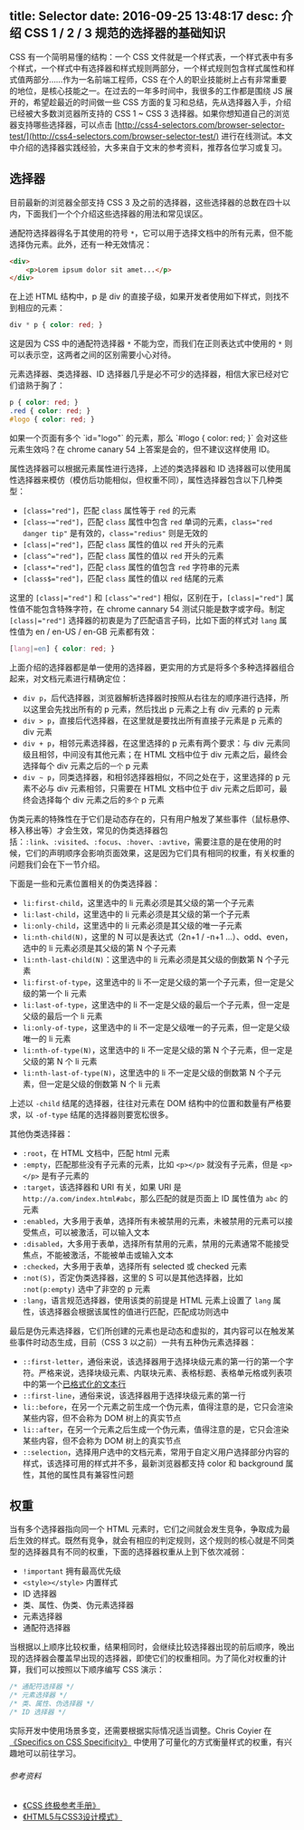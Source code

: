 title: Selector
date: 2016-09-25 13:48:17
desc: 介绍 CSS 1 / 2 / 3 规范的选择器的基础知识
---

CSS 有一个简明易懂的结构：一个 CSS 文件就是一个样式表，一个样式表中有多 个样式，一个样式中有选择器和样式规则两部分，一个样式规则包含样式属性和样式值两部分……作为一名前端工程师，CSS 在个人的职业技能树上占有非常重要的地位，是核心技能之一。在过去的一年多时间中，我很多的工作都是围绕 JS 展开的，希望趁最近的时间做一些 CSS 方面的复习和总结，先从选择器入手，介绍已经被大多数浏览器所支持的 CSS 1 ~ CSS 3 选择器。如果你想知道自己的浏览器支持哪些选择器，可以点击 [http://css4-selectors.com/browser-selector-test/](http://css4-selectors.com/browser-selector-test/) 进行在线测试。本文中介绍的选择器实践经验，大多来自于文末的参考资料，推荐各位学习或复习。

<!-- more -->

## 选择器

目前最新的浏览器全部支持 CSS 3 及之前的选择器，这些选择器的总数在四十以内，下面我们一个个介绍这些选择器的用法和常见误区。

通配符选择器得名于其使用的符号 `*`，它可以用于选择文档中的所有元素，但不能选择伪元素。此外，还有一种无效情况：

```html
<div>
    <p>Lorem ipsum dolor sit amet...</p>
</div>
```

在上述 HTML 结构中，p 是 div 的直接子级，如果开发者使用如下样式，则找不到相应的元素：

```css
div * p { color: red; }
```

这是因为 CSS 中的通配符选择器 `*` 不能为空，而我们在正则表达式中使用的 `*` 则可以表示空，这两者之间的区别需要小心对待。

元素选择器、类选择器、ID 选择器几乎是必不可少的选择器，相信大家已经对它们谙熟于胸了：

```css
p { color: red; }
.red { color: red; }
#logo { color: red; }
```

<div class="tip">
如果一个页面有多个 `id="logo"` 的元素，那么 `#logo { color: red; }` 会对这些元素生效吗？在 chrome canary 54 上答案是会的，但不建议这样使用 ID。    
</div>

属性选择器可以根据元素属性进行选择，上述的类选择器和 ID 选择器可以使用属性选择器来模仿（模仿后功能相似，但权重不同），属性选择器包含以下几种类型：

- `[class="red"]`，匹配 `class` 属性等于 `red` 的元素
- `[class~="red"]`，匹配 `class` 属性中包含 `red` 单词的元素，`class="red danger tip"` 是有效的，`class="redius"` 则是无效的
- `[class|="red"]`，匹配 `class` 属性的值以 `red` 开头的元素
- `[class^="red"]`，匹配 `class` 属性的值以 `red` 开头的元素
- `[class*="red"]`，匹配 `class` 属性的值包含 `red` 字符串的元素
- `[class$="red"]`，匹配 `class` 属性的值以 `red` 结尾的元素

这里的 `[class|="red"]` 和 `[class^="red"]` 相似，区别在于，`[class|="red"]` 属性值不能包含特殊字符，在 chrome cannary 54 测试只能是数字或字母。制定 `[class|="red"]` 选择器的初衷是为了匹配语言子码，比如下面的样式对 `lang` 属性值为 en / en-US / en-GB 元素都有效：

```css
[lang|=en] { color: red; }
```

上面介绍的选择器都是单一使用的选择器，更实用的方式是将多个多种选择器组合起来，对文档元素进行精确定位：

- `div p`，后代选择器，浏览器解析选择器时按照从右往左的顺序进行选择，所以这里会先找出所有的 p 元素，然后找出 p 元素之上有 div 元素的 p 元素
- `div > p`，直接后代选择器，在这里就是要找出所有直接子元素是 p 元素的 div 元素
- `div + p`，相邻元素选择器，在这里选择的 p 元素有两个要求：与 div 元素同级且相邻，中间没有其他元素；在 HTML 文档中位于 div 元素之后，最终会选择每个 div 元素之后的`一个` p 元素
- `div ~ p`，同类选择器，和相邻选择器相似，不同之处在于，这里选择的 p 元素不必与 div 元素相邻，只需要在 HTML 文档中位于 div 元素之后即可，最终会选择每个 div 元素之后的`多个` p 元素

伪类元素的特殊性在于它们是动态存在的，只有用户触发了某些事件（鼠标悬停、移入移出等）才会生效，常见的伪类选择器包括：`:link`、`:visited`、`:focus`、`:hover`、`:avtive`，需要注意的是在使用的时候，它们的声明顺序会影响页面效果，这是因为它们具有相同的权重，有关权重的问题我们会在下一节介绍。

下面是一些和元素位置相关的伪类选择器：

- `li:first-child`，这里选中的 li 元素必须是其父级的第一个子元素
- `li:last-child`，这里选中的 li 元素必须是其父级的第一个子元素
- `li:only-child`，这里选中的 li 元素必须是其父级的唯一子元素
- `li:nth-child(N)`，这里的 N 可以是表达式（2n+1 / -n+1 ...）、odd、even，选中的 li 元素必须是其父级的第 N 个子元素
- `li:nth-last-child(N)`：这里选中的 li 元素必须是其父级的倒数第 N 个子元素
- `li:first-of-type`，这里选中的 li 不一定是父级的第一个子元素，但一定是父级的第一个 li 元素
- `li:last-of-type`，这里选中的 li 不一定是父级的最后一个子元素，但一定是父级的最后一个 li 元素
- `li:only-of-type`，这里选中的 li 不一定是父级唯一的子元素，但一定是父级唯一的 li 元素
- `li:nth-of-type(N)`，这里选中的 li 不一定是父级的第 N 个子元素，但一定是父级的第 N 个 li 元素
- `li:nth-last-of-type(N)`，这里选中的 li 不一定是父级的倒数第 N 个子元素，但一定是父级的倒数第 N 个 li 元素

上述以 `-child` 结尾的选择器，往往对元素在 DOM 结构中的位置和数量有严格要求，以 `-of-type` 结尾的选择器则要宽松很多。

其他伪类选择器：

- `:root`，在 HTML 文档中，匹配 html 元素
- `:empty`，匹配那些没有子元素的元素，比如 `<p></p>` 就没有子元素，但是 `<p> </p>` 是有子元素的
- `:target`，该选择器和 URI 有关，如果 URI 是 `http://a.com/index.html#abc`，那么匹配的就是页面上 ID 属性值为 `abc` 的元素
- `:enabled`，大多用于表单，选择所有未被禁用的元素，未被禁用的元素可以接受焦点，可以被激活，可以输入文本
- `:disabled`，大多用于表单，选择所有禁用的元素，禁用的元素通常不能接受焦点，不能被激活，不能被单击或输入文本
- `:checked`，大多用于表单，选择所有 selected 或 checked 元素
- `:not(S)`，否定伪类选择器，这里的 S 可以是其他选择器，比如 `:not(p:empty)` 选中了非空的 p 元素
- `:lang`，语言规范选择器，使用该类的前提是 HTML 元素上设置了 `lang` 属性，该选择器会根据该属性的值进行匹配，匹配成功则选中

最后是伪元素选择器，它们所创建的元素也是动态和虚拟的，其内容可以在触发某些事件时动态生成，目前（CSS 3 以之前）一共有五种伪元素选择器：

- `::first-letter`，通俗来说，该选择器用于选择块级元素的第一行的第一个字符。严格来说，选择块级元素、内联块元素、表格标题、表格单元格或列表项中的第一个[已格式化的文本行](https://www.w3.org/TR/CSS21/selector.html#first-letter)
- `::first-line`，通俗来说，该选择器用于选择块级元素的第一行
- `li::before`，在另一个元素之前生成一个伪元素，值得注意的是，它只会渲染某些内容，但不会称为 DOM 树上的真实节点
- `li::after`，在另一个元素之后生成一个伪元素，值得注意的是，它只会渲染某些内容，但不会称为 DOM 树上的真实节点
- `::selection`，选择用户选中的文档元素，常用于自定义用户选择部分内容的样式，该选择可用的样式并不多，最新浏览器都支持 color 和 background 属性，其他的属性具有兼容性问题

## 权重

当有多个选择器指向同一个 HTML 元素时，它们之间就会发生竞争，争取成为最后生效的样式。既然有竞争，就会有相应的判定规则，这个规则的核心就是不同类型的选择器具有不同的权重，下面的选择器权重从上到下依次减弱：

- `!important` 拥有最高优先级
- `<style></style>` 内置样式
- ID 选择器
- 类、属性、伪类、伪元素选择器
- 元素选择器
- 通配符选择器

当根据以上顺序比较权重，结果相同时，会继续比较选择器出现的前后顺序，晚出现的选择器会覆盖早出现的选择器，即使它们的权重相同。为了简化对权重的计算，我们可以按照以下顺序编写 CSS 演示：

```css
/* 通配符选择器 */ 
/* 元素选择器 */ 
/* 类、属性、伪选择器 */ 
/* ID 选择器 */ 
```

实际开发中使用场景多变，还需要根据实际情况适当调整。Chris Coyier 在 [《Specifics on CSS Specificity》](https://css-tricks.com/specifics-on-css-specificity/) 中使用了可量化的方式衡量样式的权重，有兴趣地可以前往学习。

###### 参考资料

- [《CSS 终极参考手册》](https://book.douban.com/subject/3853520/)
- [《HTML5与CSS3设计模式》](https://book.douban.com/subject/20440003/)